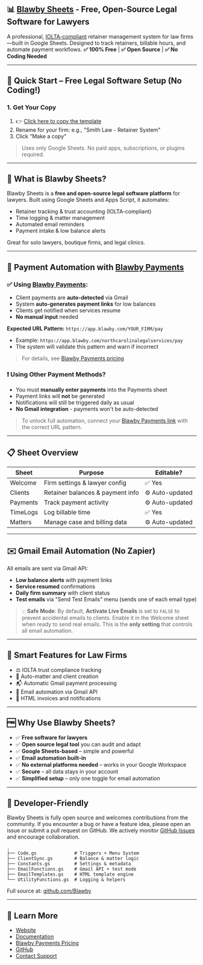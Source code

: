 ## 📊 [Blawby Sheets](https://blawby.com) - Free, Open-Source Legal Software for Lawyers

A professional, [IOLTA-compliant](https://blawby.com/docs) retainer management system for law firms—built in Google Sheets. Designed to track retainers, billable hours, and automate payment workflows.
**✅ 100% Free** | **✅ Open Source** | **✅ No Coding Needed**

---

## 🚀 Quick Start – Free Legal Software Setup (No Coding!)

### 1. Get Your Copy

1. 👉 [Click here to copy the template](https://docs.google.com/spreadsheets/d/1DO0IOXluqBD6QZ7cIteS1clIz6dymNy4ODbcS4cxKjY/copy)
2. Rename for your firm: e.g., "Smith Law - Retainer System"
3. Click "Make a copy"

> Uses only Google Sheets. No paid apps, subscriptions, or plugins required.

---

## 💼 What is Blawby Sheets?

Blawby Sheets is a **free and open-source legal software platform** for lawyers. Built using Google Sheets and Apps Script, it automates:

* Retainer tracking & trust accounting (IOLTA-compliant)
* Time logging & matter management
* Automated email reminders
* Payment intake & low balance alerts

Great for solo lawyers, boutique firms, and legal clinics.

---

## 💸 Payment Automation with [Blawby Payments](https://blawby.com)

### ✅ Using [Blawby Payments](https://blawby.com):

* Client payments are **auto-detected** via Gmail
* System **auto-generates payment links** for low balances
* Clients get notified when services resume
* **No manual input** needed

**Expected URL Pattern:** `https://app.blawby.com/YOUR_FIRM/pay`
* Example: `https://app.blawby.com/northcarolinalegalservices/pay`
* The system will validate this pattern and warn if incorrect

> For details, see [Blawby Payments pricing](https://blawby.com/pricing)

### ❗ Using Other Payment Methods?

* You must **manually enter payments** into the Payments sheet
* Payment links will **not** be generated
* Notifications will still be triggered daily as usual
* **No Gmail integration** - payments won't be auto-detected

> To unlock full automation, connect your [Blawby Payments link](https://blawby.com/payments) with the correct URL pattern.

---

## 📋 Sheet Overview

| Sheet    | Purpose                          | Editable?       |
| -------- | -------------------------------- | --------------- |
| Welcome  | Firm settings & lawyer config    | ✅ Yes           |
| Clients  | Retainer balances & payment info | ⚙️ Auto-updated |
| Payments | Track payment activity           | ⚙️ Auto-updated |
| TimeLogs | Log billable time                | ✅ Yes           |
| Matters  | Manage case and billing data     | ⚙️ Auto-updated |

---

## ✉️ Gmail Email Automation (No Zapier)

All emails are sent via Gmail API:

* **Low balance alerts** with payment links
* **Service resumed** confirmations
* **Daily firm summary** with client status
* **Test emails** via "Send Test Emails" menu (sends one of each email type)

> 💡 **Safe Mode**: By default, **Activate Live Emails** is set to `FALSE` to prevent accidental emails to clients. Enable it in the Welcome sheet when ready to send real emails. This is the **only setting** that controls all email automation.

---

## 🧠 Smart Features for Law Firms

* ⚖️ IOLTA trust compliance tracking
* 🔁 Auto-matter and client creation
* 📬 Automatic Gmail payment processing
* 📧 Email automation via Gmail API
* 🧾 HTML invoices and notifications

---

## 🆓 Why Use Blawby Sheets?

* ✅ **Free software for lawyers**
* ✅ **Open source legal tool** you can audit and adapt
* ✅ **Google Sheets-based** – simple and powerful
* ✅ **Email automation built-in**
* ✅ **No external platforms needed** – works in your Google Workspace
* ✅ **Secure** – all data stays in your account
* ✅ **Simplified setup** – only one toggle for email automation

---

## 🔌 Developer-Friendly

Blawby Sheets is fully open source and welcomes contributions from the community. If you encounter a bug or have a feature idea, please open an issue or submit a pull request on GitHub. We actively monitor [GitHub Issues](https://github.com/Blawby/Automatic-Lawyer-Workflow-Payments-Time-Entry-Retainer-Balance-Reminders-Clients/issues) and encourage collaboration.

```
.
├── Code.gs              # Triggers + Menu System
├── ClientSync.gs        # Balance & matter logic
├── Constants.gs         # Settings & metadata
├── EmailFunctions.gs    # Gmail API + test mode
├── EmailTemplates.gs    # HTML template engine
└── UtilityFunctions.gs  # Logging & helpers
```

Full source at: [github.com/Blawby](https://github.com/Blawby/Automatic-Lawyer-Workflow-Payments-Time-Entry-Retainer-Balance-Reminders-Clients)

---

## 🔗 Learn More

* [Website](https://blawby.com)
* [Documentation](https://blawby.com/docs)
* [Blawby Payments Pricing](https://blawby.com/pricing)
* [GitHub](https://github.com/Blawby/Automatic-Lawyer-Workflow-Payments-Time-Entry-Retainer-Balance-Reminders-Clients)
* [Contact Support](mailto:support@blawby.com)
